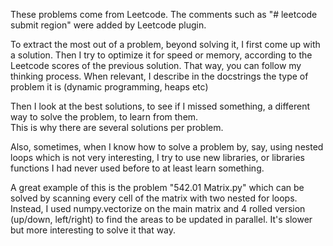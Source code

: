These problems come from Leetcode.
The comments such as "# leetcode submit region" were added by Leetcode plugin.

To extract the most out of a problem, beyond solving it, I first come up with a solution.
Then I try to optimize it for speed or memory, according to the Leetcode scores of the previous solution.
That way, you can follow my thinking process.
When relevant, I describe in the docstrings the type of problem it is (dynamic programming, heaps etc)

Then I look at the best solutions, to see if I missed something, a different way to solve the problem, to learn from them.  
This is why there are several solutions per problem.  

Also, sometimes, when I know how to solve a problem by, say, using nested loops which is not very interesting, I try to use new libraries, or libraries functions I had never used before to at least learn something.

A great example of this is the problem "542.01 Matrix.py" which can be solved by scanning every cell of the matrix with two nested for loops.
Instead, I used numpy.vectorize on the main matrix and 4 rolled version (up/down, left/right) to find the areas to be updated in parallel.
It's slower but more interesting to solve it that way.  